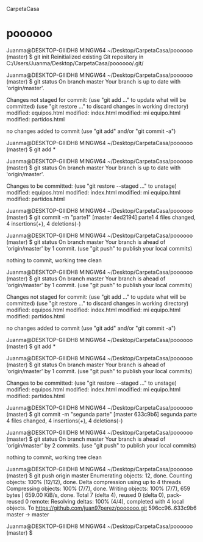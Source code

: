 CarpetaCasa


# poooooo

Juanma@DESKTOP-GIIIDH8 MINGW64 ~/Desktop/CarpetaCasa/poooooo (master)
$ git init
Reinitialized existing Git repository in C:/Users/Juanma/Desktop/CarpetaCasa/poooooo/.git/

Juanma@DESKTOP-GIIIDH8 MINGW64 ~/Desktop/CarpetaCasa/poooooo (master)
$ git status
On branch master
Your branch is up to date with 'origin/master'.

Changes not staged for commit:
  (use "git add <file>..." to update what will be committed)
  (use "git restore <file>..." to discard changes in working directory)
        modified:   equipos.html
        modified:   index.html
        modified:   mi equipo.html
        modified:   partidos.html

no changes added to commit (use "git add" and/or "git commit -a")

Juanma@DESKTOP-GIIIDH8 MINGW64 ~/Desktop/CarpetaCasa/poooooo (master)
$ git add *

Juanma@DESKTOP-GIIIDH8 MINGW64 ~/Desktop/CarpetaCasa/poooooo (master)
$ git status
On branch master
Your branch is up to date with 'origin/master'.

Changes to be committed:
  (use "git restore --staged <file>..." to unstage)
        modified:   equipos.html
        modified:   index.html
        modified:   mi equipo.html
        modified:   partidos.html


Juanma@DESKTOP-GIIIDH8 MINGW64 ~/Desktop/CarpetaCasa/poooooo (master)
$ git commit -m "parte1"
[master 4ed2194] parte1
 4 files changed, 4 insertions(+), 4 deletions(-)

Juanma@DESKTOP-GIIIDH8 MINGW64 ~/Desktop/CarpetaCasa/poooooo (master)
$ git status
On branch master
Your branch is ahead of 'origin/master' by 1 commit.
  (use "git push" to publish your local commits)

nothing to commit, working tree clean

Juanma@DESKTOP-GIIIDH8 MINGW64 ~/Desktop/CarpetaCasa/poooooo (master)
$ git status
On branch master
Your branch is ahead of 'origin/master' by 1 commit.
  (use "git push" to publish your local commits)

Changes not staged for commit:
  (use "git add <file>..." to update what will be committed)
  (use "git restore <file>..." to discard changes in working directory)
        modified:   equipos.html
        modified:   index.html
        modified:   mi equipo.html
        modified:   partidos.html

no changes added to commit (use "git add" and/or "git commit -a")

Juanma@DESKTOP-GIIIDH8 MINGW64 ~/Desktop/CarpetaCasa/poooooo (master)
$ git add *

Juanma@DESKTOP-GIIIDH8 MINGW64 ~/Desktop/CarpetaCasa/poooooo (master)
$ git status
On branch master
Your branch is ahead of 'origin/master' by 1 commit.
  (use "git push" to publish your local commits)

Changes to be committed:
  (use "git restore --staged <file>..." to unstage)
        modified:   equipos.html
        modified:   index.html
        modified:   mi equipo.html
        modified:   partidos.html


Juanma@DESKTOP-GIIIDH8 MINGW64 ~/Desktop/CarpetaCasa/poooooo (master)
$ git commit -m "segunda parte"
[master 633c9b6] segunda parte
 4 files changed, 4 insertions(+), 4 deletions(-)

Juanma@DESKTOP-GIIIDH8 MINGW64 ~/Desktop/CarpetaCasa/poooooo (master)
$ git status
On branch master
Your branch is ahead of 'origin/master' by 2 commits.
  (use "git push" to publish your local commits)

nothing to commit, working tree clean

Juanma@DESKTOP-GIIIDH8 MINGW64 ~/Desktop/CarpetaCasa/poooooo (master)
$ git push origin master
Enumerating objects: 12, done.
Counting objects: 100% (12/12), done.
Delta compression using up to 4 threads
Compressing objects: 100% (7/7), done.
Writing objects: 100% (7/7), 659 bytes | 659.00 KiB/s, done.
Total 7 (delta 4), reused 0 (delta 0), pack-reused 0
remote: Resolving deltas: 100% (4/4), completed with 4 local objects.
To https://github.com/juan97perez/poooooo.git
   596cc96..633c9b6  master -> master

Juanma@DESKTOP-GIIIDH8 MINGW64 ~/Desktop/CarpetaCasa/poooooo (master)
$
